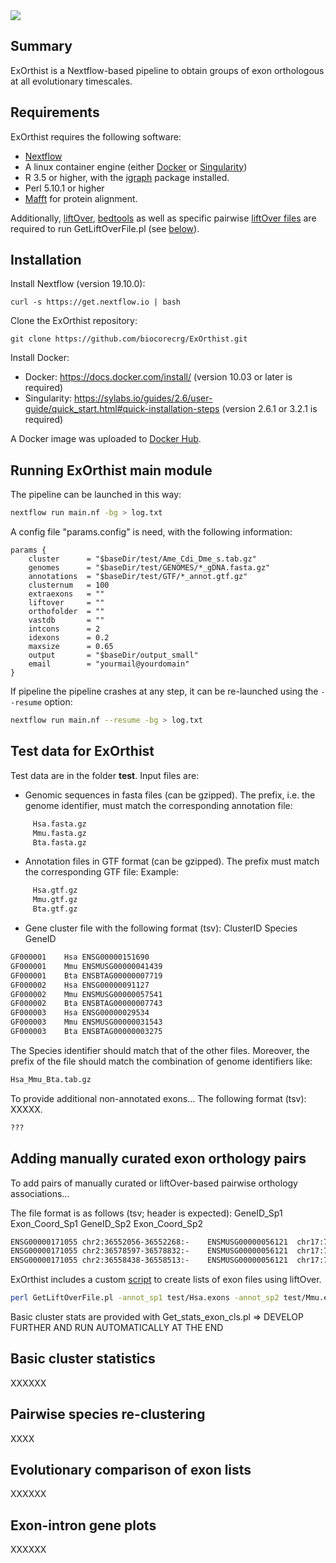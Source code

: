 <img align="middle" href="https://github.com/biocorecrg/exon_intron_orthology_pipeline" src="https://github.com/biocorecrg/exon_intron_orthology_pipeline/blob/master/docs/logo_s.png?raw=true" />


Summary
-------

ExOrthist is a Nextflow-based pipeline to obtain groups of exon orthologous at all evolutionary timescales.

Requirements
------------

ExOrthist requires the following software:
 * [Nextflow](https://www.nextflow.io/)
 * A linux container engine (either [Docker](https://www.docker.com/) or [Singularity](https://sylabs.io/guides/3.1/user-guide/cli/singularity_apps.html))
 * R 3.5 or higher, with the [igraph](https://igraph.org/) package installed.
 * Perl 5.10.1 or higher
 * [Mafft](https://mafft.cbrc.jp/alignment/software/) for protein alignment.
 
 Additionally, [liftOver](https://genome-store.ucsc.edu/), [bedtools](https://bedtools.readthedocs.io/en/latest/) as well as specific pairwise [liftOver files](http://hgdownload.soe.ucsc.edu/downloads.html#liftover) are required to run GetLiftOverFile.pl (see [below](#adding-manually-curated-exon-orthology-pairs)).


Installation
------------

Install Nextflow (version 19.10.0):

~~~~
curl -s https://get.nextflow.io | bash
~~~~

Clone the ExOrthist repository:
~~~~
git clone https://github.com/biocorecrg/ExOrthist.git
~~~~

Install Docker:

* Docker: https://docs.docker.com/install/ (version 10.03 or later is required)
* Singularity: https://sylabs.io/guides/2.6/user-guide/quick_start.html#quick-installation-steps (version 2.6.1 or 3.2.1 is required)

A Docker image was uploaded to [Docker Hub](https://cloud.docker.com/u/biocorecrg/repository/docker/biocorecrg/exon_intron_pipe). 


Running ExOrthist main module
------------

The pipeline can be launched in this way:
```bash
nextflow run main.nf -bg > log.txt
```

A config file "params.config" is need, with the following information:

```
params {
    cluster      = "$baseDir/test/Ame_Cdi_Dme_s.tab.gz"
    genomes      = "$baseDir/test/GENOMES/*_gDNA.fasta.gz"
    annotations  = "$baseDir/test/GTF/*_annot.gtf.gz"
    clusternum   = 100
    extraexons   = ""
    liftover     = ""
    orthofolder  = ""
    vastdb       = ""
    intcons      = 2
    idexons      = 0.2
    maxsize      = 0.65
    output       = "$baseDir/output_small"
    email        = "yourmail@yourdomain"
}

```

If pipeline the pipeline crashes at any step, it can be re-launched using the `--resume` option:
```bash
nextflow run main.nf --resume -bg > log.txt
```

Test data for ExOrthist
------------

Test data are in the folder **test**. Input files are:

* Genomic sequences in fasta files (can be gzipped). The prefix, i.e. the genome identifier, must match the corresponding annotation file:
```bash
     Hsa.fasta.gz
     Mmu.fasta.gz
     Bta.fasta.gz
```

* Annotation files in GTF format (can be gzipped). The prefix must match the corresponding GTF file:
Example:

```bash
     Hsa.gtf.gz
     Mmu.gtf.gz 
     Bta.gtf.gz
```

* Gene cluster file with the following format (tsv): ClusterID Species GeneID
```bash
GF000001	Hsa	ENSG00000151690
GF000001	Mmu	ENSMUSG00000041439
GF000001	Bta	ENSBTAG00000007719
GF000002	Hsa	ENSG00000091127
GF000002	Mmu	ENSMUSG00000057541
GF000002	Bta	ENSBTAG00000007743
GF000003	Hsa	ENSG00000029534
GF000003	Mmu	ENSMUSG00000031543
GF000003	Bta	ENSBTAG00000003275
```

The Species identifier should match that of the other files. Moreover, the prefix of the file should match the combination of genome identifiers like:
```bash
Hsa_Mmu_Bta.tab.gz
```


To provide additional non-annotated exons... The following format (tsv): XXXXX.

```bash
???
```


Adding manually curated exon orthology pairs
------------

To add pairs of manually curated or liftOver-based pairwise orthology associations...

The file format is as follows (tsv; header is expected):  GeneID_Sp1 Exon_Coord_Sp1 GeneID_Sp2 Exon_Coord_Sp2

```bash
ENSG00000171055	chr2:36552056-36552268:-	ENSMUSG00000056121	chr17:78377717-78377890:-
ENSG00000171055	chr2:36578597-36578832:-	ENSMUSG00000056121	chr17:78400630-78400865:-
ENSG00000171055	chr2:36558438-36558513:-	ENSMUSG00000056121	chr17:78384744-78384819:-
```

ExOrthist includes a custom [script](https://github.com/biocorecrg/ExOrthist/blob/master/bin/GetLiftOverFile.pl) to create lists of exon files using liftOver.

```bash
perl GetLiftOverFile.pl -annot_sp1 test/Hsa.exons -annot_sp2 test/Mmu.exons -gene_clusters XXXX -chain_file hg38ToMm10.over.chain
```

Basic cluster stats are provided with Get_stats_exon_cls.pl => DEVELOP FURTHER AND RUN AUTOMATICALLY AT THE END


Basic cluster statistics
------------

XXXXXX



Pairwise species re-clustering
------------

XXXX


Evolutionary comparison of exon lists
------------

XXXXXX


Exon-intron gene plots
------------

XXXXXX

